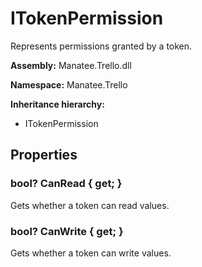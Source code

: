 # ITokenPermission

Represents permissions granted by a token.

**Assembly:** Manatee.Trello.dll

**Namespace:** Manatee.Trello

**Inheritance hierarchy:**

- ITokenPermission

## Properties

### bool? CanRead { get; }

Gets whether a token can read values.

### bool? CanWrite { get; }

Gets whether a token can write values.

